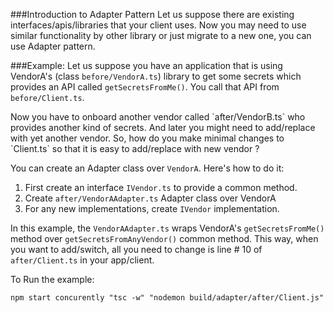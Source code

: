 ###Introduction to Adapter Pattern
Let us suppose there are existing interfaces/apis/libraries that your client uses. Now you may need to use similar functionality by other library or just migrate to a new one, you can use Adapter pattern.

###Example:
Let us suppose you have an application that is using VendorA's (class `before/VendorA.ts`) library to get some secrets which provides an API called `getSecretsFromMe()`. You call that API from `before/Client.ts`.

<p>Now you have to onboard another vendor called `after/VendorB.ts` who provides another kind of secrets. And later you might need to add/replace with yet another vendor. So, how do you make minimal changes to `Client.ts` so that it is easy to add/replace with new vendor ?</p>

You can create an Adapter class over `VendorA`. Here's how to do it:

1. First create an interface `IVendor.ts` to provide a common method.
2. Create `after/VendorAAdapter.ts` Adapter class over VendorA
3. For any new implementations, create `IVendor` implementation.

In this example, the `VendorAAdapter.ts` wraps VendorA's `getSecretsFromMe()` method over `getSecretsFromAnyVendor()` common method. This way, when you want to add/switch, all you need to change is line # 10 of `after/Client.ts` in your app/client.

To Run the example:

```
npm start concurently "tsc -w" "nodemon build/adapter/after/Client.js"
```

